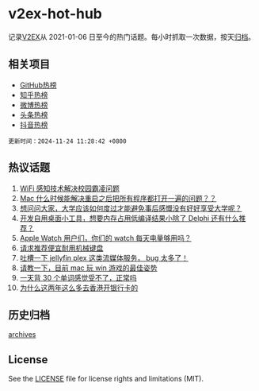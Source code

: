 # v2ex-hot-hub

 记录[V2EX](https://www.v2ex.com/)从 2021-01-06 日至今的热门话题。每小时抓取一次数据，按天[归档](archives)。
 
 ## 相关项目

- [GitHub热榜](https://github.com/lonnyzhang423/github-hot-hub)
- [知乎热榜](https://github.com/lonnyzhang423/zhihu-hot-hub)
- [微博热榜](https://github.com/lonnyzhang423/weibo-hot-hub)
- [头条热榜](https://github.com/lonnyzhang423/toutiao-hot-hub)
- [抖音热榜](https://github.com/lonnyzhang423/douyin-hot-hub)


 `更新时间：2024-11-24 11:28:42 +0800`

## 热议话题

1. [WiFi 感知技术解决校园霸凌问题](https://www.v2ex.com/t/1092014)
1. [Mac 什么时候能解决重启之后把所有程序都打开一遍的问题？？](https://www.v2ex.com/t/1091992)
1. [想问问大家，大学应该如何度过才能避免事后感慨没有好好享受大学呢？](https://www.v2ex.com/t/1092056)
1. [开发自用桌面小工具，想要内存占用低编译结果小除了 Delphi 还有什么推荐？](https://www.v2ex.com/t/1092097)
1. [Apple Watch 用户们，你们的 watch 每天电量够用吗？](https://www.v2ex.com/t/1091982)
1. [请求推荐便宜耐用机械键盘](https://www.v2ex.com/t/1092035)
1. [吐槽一下 jellyfin plex 这类流媒体服务， bug 太多了！](https://www.v2ex.com/t/1092019)
1. [请教一下，目前 mac 玩 win 游戏的最佳姿势](https://www.v2ex.com/t/1092011)
1. [一天背 30 个单词感觉受不了，正常吗](https://www.v2ex.com/t/1092096)
1. [为什么这两年这么多去香港开银行卡的](https://www.v2ex.com/t/1092108)

## 历史归档

[archives](archives)

## License

See the [LICENSE](LICENSE) file for license rights and limitations (MIT).
